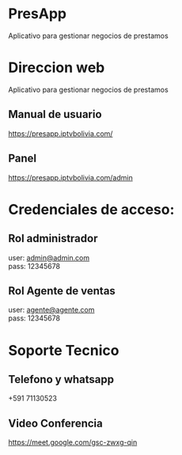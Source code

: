 # PresApp
Aplicativo para gestionar negocios de prestamos

# Direccion web
Aplicativo para gestionar negocios de prestamos

## Manual de usuario
https://presapp.iptvbolivia.com/

## Panel
https://presapp.iptvbolivia.com/admin

# Credenciales de acceso:
## Rol administrador
user: admin@admin.com
<br>
pass: 12345678

## Rol Agente de ventas
user: agente@agente.com
<br>
pass: 12345678

# Soporte Tecnico
## Telefono y whatsapp
+591 71130523

## Video Conferencia
https://meet.google.com/gsc-zwxg-qin
